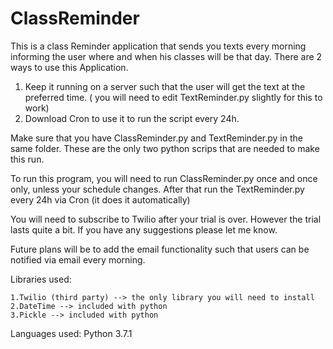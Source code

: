 # ClassReminder
This is a class Reminder application that sends you texts every morning informing the user where and when his classes will be that day.
There are 2 ways to use this Application.
1. Keep it running on a server such that the user will get the text at the preferred time. ( you will need to edit TextReminder.py slightly for this to work)
2. Download Cron to use it to run the script every 24h.

Make sure that you have ClassReminder.py and TextReminder.py in the same folder. These are the only two python scrips that are needed to make this run.

To run this program, you will need to run ClassReminder.py once and once only, unless your schedule changes. After that run the TextReminder.py every 24h via Cron (it does it automatically) 

You will need to subscribe to Twilio after your trial is over. However the trial lasts quite a bit.
If you have any suggestions please let me know.

Future plans will be to add the email functionality such that users can be notified via email every morning.

Libraries used:
    
    1.Twilio (third party) --> the only library you will need to install
    2.DateTime --> included with python
    3.Pickle --> included with python
Languages used:
    Python 3.7.1